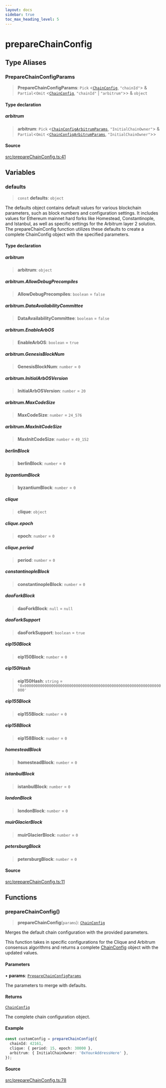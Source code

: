 ```yaml
---
layout: docs
sidebar: true
toc_max_heading_level: 5
---
```


# prepareChainConfig

## Type Aliases

### PrepareChainConfigParams

> **PrepareChainConfigParams**: `Pick` \<[`ChainConfig`](types/ChainConfig.md#chainconfig), `"chainId"`\> & `Partial`\<`Omit` \<[`ChainConfig`](types/ChainConfig.md#chainconfig), `"chainId"` \| `"arbitrum"`\>\> & `object`

#### Type declaration

##### arbitrum

> **arbitrum**: `Pick` \<[`ChainConfigArbitrumParams`](types/ChainConfig.md#chainconfigarbitrumparams), `"InitialChainOwner"`\> & `Partial`\<`Omit` \<[`ChainConfigArbitrumParams`](types/ChainConfig.md#chainconfigarbitrumparams), `"InitialChainOwner"`\>\>

#### Source

[src/prepareChainConfig.ts:41](https://github.com/anegg0/arbitrum-orbit-sdk/blob/1aa2030374f41bb1bf01834ef0c05d2e6663f5e5/src/prepareChainConfig.ts#L41)

## Variables

### defaults

> `const` **defaults**: `object`

The defaults object contains default values for various blockchain
parameters, such as block numbers and configuration settings. It includes
values for Ethereum mainnet hard forks like Homestead, Constantinople, and
Istanbul, as well as specific settings for the Arbitrum layer 2 solution. The
prepareChainConfig function utilizes these defaults to create a complete
ChainConfig object with the specified parameters.

#### Type declaration

##### arbitrum

> **arbitrum**: `object`

##### arbitrum.AllowDebugPrecompiles

> **AllowDebugPrecompiles**: `boolean` = `false`

##### arbitrum.DataAvailabilityCommittee

> **DataAvailabilityCommittee**: `boolean` = `false`

##### arbitrum.EnableArbOS

> **EnableArbOS**: `boolean` = `true`

##### arbitrum.GenesisBlockNum

> **GenesisBlockNum**: `number` = `0`

##### arbitrum.InitialArbOSVersion

> **InitialArbOSVersion**: `number` = `20`

##### arbitrum.MaxCodeSize

> **MaxCodeSize**: `number` = `24_576`

##### arbitrum.MaxInitCodeSize

> **MaxInitCodeSize**: `number` = `49_152`

##### berlinBlock

> **berlinBlock**: `number` = `0`

##### byzantiumBlock

> **byzantiumBlock**: `number` = `0`

##### clique

> **clique**: `object`

##### clique.epoch

> **epoch**: `number` = `0`

##### clique.period

> **period**: `number` = `0`

##### constantinopleBlock

> **constantinopleBlock**: `number` = `0`

##### daoForkBlock

> **daoForkBlock**: `null` = `null`

##### daoForkSupport

> **daoForkSupport**: `boolean` = `true`

##### eip150Block

> **eip150Block**: `number` = `0`

##### eip150Hash

> **eip150Hash**: `string` = `'0x0000000000000000000000000000000000000000000000000000000000000000'`

##### eip155Block

> **eip155Block**: `number` = `0`

##### eip158Block

> **eip158Block**: `number` = `0`

##### homesteadBlock

> **homesteadBlock**: `number` = `0`

##### istanbulBlock

> **istanbulBlock**: `number` = `0`

##### londonBlock

> **londonBlock**: `number` = `0`

##### muirGlacierBlock

> **muirGlacierBlock**: `number` = `0`

##### petersburgBlock

> **petersburgBlock**: `number` = `0`

#### Source

[src/prepareChainConfig.ts:11](https://github.com/anegg0/arbitrum-orbit-sdk/blob/1aa2030374f41bb1bf01834ef0c05d2e6663f5e5/src/prepareChainConfig.ts#L11)

## Functions

### prepareChainConfig()

> **prepareChainConfig**(`params`): [`ChainConfig`](types/ChainConfig.md#chainconfig)

Merges the default chain configuration with the provided parameters.

This function takes in specific configurations for the Clique and Arbitrum
consensus algorithms and returns a complete [ChainConfig](types/ChainConfig.md#chainconfig) object with
the updated values.

#### Parameters

• **params**: [`PrepareChainConfigParams`](prepareChainConfig.md#preparechainconfigparams)

The parameters to merge with defaults.

#### Returns

[`ChainConfig`](types/ChainConfig.md#chainconfig)

The complete chain configuration object.

#### Example

```ts
const customConfig = prepareChainConfig({
  chainId: 42161,
  clique: { period: 15, epoch: 30000 },
  arbitrum: { InitialChainOwner: '0xYourAddressHere' },
});
```

#### Source

[src/prepareChainConfig.ts:78](https://github.com/anegg0/arbitrum-orbit-sdk/blob/1aa2030374f41bb1bf01834ef0c05d2e6663f5e5/src/prepareChainConfig.ts#L78)
